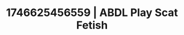 ---
categories:
- Skin-to-skin fantasy
- ASMR tingles
- Spiritual kink
- Erotic photography
- Dominant softness
- AI-generated
- ASMR
- Cosplay
image: /assets/images/1746625456559.jpg
layout: post
seo:
  description: Featured content with sensual ABDL Play, Scat Fetish. HD images available.
  keywords: ABDL Play, Scat Fetish
  og_image: /assets/images/1746625456559.jpg
  schema_type: VisualArtwork
tags:
- '#1746625456559'
- ABDL Play
- Scat Fetish
title: 1746625456559 | ABDL Play Scat Fetish
---
